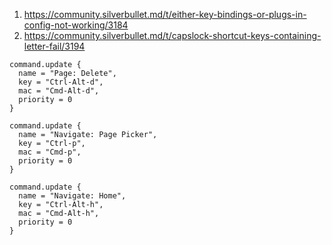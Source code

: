 
1. https://community.silverbullet.md/t/either-key-bindings-or-plugs-in-config-not-working/3184
2. https://community.silverbullet.md/t/capslock-shortcut-keys-containing-letter-fail/3194

```space-lua
command.update {
  name = "Page: Delete",
  key = "Ctrl-Alt-d",
  mac = "Cmd-Alt-d",
  priority = 0
}

command.update {
  name = "Navigate: Page Picker",
  key = "Ctrl-p",
  mac = "Cmd-p",
  priority = 0
}

command.update {
  name = "Navigate: Home",
  key = "Ctrl-Alt-h",
  mac = "Cmd-Alt-h",
  priority = 0
}
```